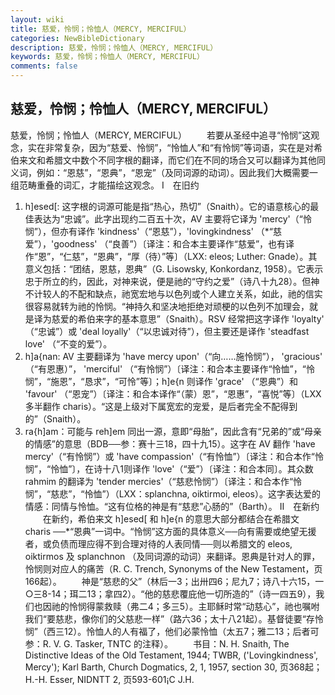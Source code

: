 ```yaml
---
layout: wiki
title: 慈爱，怜悯；怜恤人（MERCY, MERCIFUL）
categories: NewBibleDictionary
description: 慈爱，怜悯；怜恤人（MERCY, MERCIFUL）
keywords: 慈爱，怜悯；怜恤人（MERCY, MERCIFUL）
comments: false
---
```


## 慈爱，怜悯；怜恤人（MERCY, MERCIFUL）



慈爱，怜悯；怜恤人（MERCY, MERCIFUL）
　　若要从圣经中追寻“怜悯”这观念，实在非常复杂，因为“慈爱、怜悯”，“怜恤人”和“有怜悯”等词语，实在是对希伯来文和希腊文中数个不同字根的翻译，而它们在不同的场合又可以翻译为其他同义词，例如：“恩慈”，“恩典”，“恩宠”（及同词源的动词）。因此我们大概需要一组范畴重叠的词汇，才能描绘这观念。
Ⅰ　在旧约
1. h]esed[: 这字根的词源可能是指“热心，热切”（Snaith）。它的语意核心的最佳表达为“忠诚”。此字出现约二百五十次，AV 主要将它译为 'mercy'（“怜悯”），但亦有译作 'kindness'（“恩慈”），'lovingkindness' （*“慈爱”），'goodness' （“良善”）〔译注：和合本主要译作“慈爱”，也有译作“恩”，“仁慈”，“恩典”，“厚（待）”等〕（LXX: eleos; Luther: Gnade）。其意义包括：“团结，恩慈，恩典”（G. Lisowsky, Konkordanz, 1958）。它表示忠于所立的约，因此，对神来说，便是祂的“守约之爱”（诗八十九28）。但神不计较人的不配和缺点，祂宽宏地与以色列或个人建立关系，如此，祂的信实很容易就转为祂的怜悯。“神持久和坚决地拒绝对顽梗的以色列不加理会，就是译为慈爱的希伯来字的基本意思”（Snaith）。RSV 经常把这字译作 'loyalty' （“忠诚”）或 'deal loyally'（“以忠诚对待”），但主要还是译作 'steadfast love' （“不变的爱”）。
2. h]a{nan: AV 主要翻译为 'have mercy upon'（“向……施怜悯”）， 'gracious' （“有恩惠）”， 'merciful' （“有怜悯”）〔译注：和合本主要译作“怜恤”，“怜悯”，“施恩”，“恳求”，“可怜”等〕；h]e{n 则译作 'grace' （“恩典”）和 'favour' （“恩宠”）〔译注：和合本译作“（蒙）恩”，“恩惠”，“喜悦”等〕（LXX 多半翻作 charis）。“这是上级对下属宽宏的宠爱，是后者完全不配得到的”（Snaith）。
3. ra{h]am：可能与 reh]em 同出一源，意即“母胎”，因此含有“兄弟的”或“母亲的情感”的意思（BDB──参：赛十三18，四十九15）。这字在 AV 翻作 'have mercy'（“有怜悯”）或 'have compassion'（“有怜恤”）〔译注：和合本作“怜悯”，“怜恤”〕，在诗十八1则译作 'love'（“爱”）〔译注：和合本同〕。其众数 rahmim 的翻译为 'tender mercies'（“慈悲怜悯”）〔译注：和合本作“怜悯”，“慈悲”，“怜恤”）（LXX：splanchna, oiktirmoi, eleos）。这字表达爱的情感：同情与怜恤。“这有位格的神是有“慈悲”心肠的”（Barth）。
Ⅱ　在新约
　　在新约，希伯来文 h]esed[ 和 h]e{n 的意思大部分都结合在希腊文 charis ──*“恩典”一词中。“怜悯”这方面的具体意义──向有需要或绝望无援者，或负债而理应得不到合理对待的人表同情──则以希腊文的 eleos, oiktirmos 及 splanchnon （及同词源的动词）来翻译。恩典是针对人的罪，怜悯则对应人的痛苦（R. C. Trench, Synonyms of the New Testament，页166起）。
　　神是“慈悲的父”（林后一3；出卅四6；尼九7；诗八十六15，一○三8-14；珥二13；拿四2）。“他的慈悲覆庇他一切所造的”（诗一四五9），我们也因祂的怜悯得蒙救赎（弗二4；多三5）。主耶稣时常“动慈心”，祂也嘱咐我们“要慈悲，像你们的父慈悲一样”（路六36；太十八21起）。基督徒要“存怜悯”（西三12）。怜恤人的人有福了，他们必蒙怜恤（太五7；雅二13；后者可参：R. V. G. Tasker, TNTC 的注释）。
　　书目：N. H. Snaith, The Distinctive Ideas of the Old Testament,
1944; TWBR, ('Lovingkindness',
Mercy'); Karl Barth, Church Dogmatics,
2, 1, 1957, section 30, 页368起；H.-H. Esser, NIDNTT 2, 页593-601¡C
J.H.




